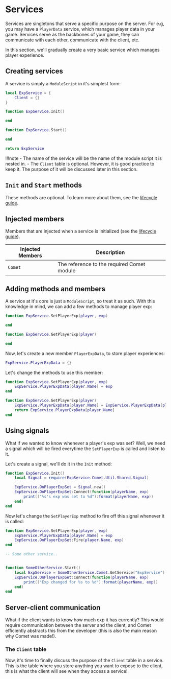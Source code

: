 # Services

Services are singletons that serve a specific purpose on the server. For e.g, you may have a `PlayerData` service, which manages player data in your game. Services serve as the backbones of your game, they can communicate with each other, communicate with the client, etc.

In this section, we'll gradually create a very basic service which manages player experience.

## Creating services

A service is simply a `ModuleScript` in it's simplest form:

```lua
local ExpService = {
    Client = {}
}

function ExpService.Init()

end

function ExpService.Start()

end

return ExpService
```

!!!note
    - The name of the service will be the name of the module script it is nested in.
    - The `Client` table is optional. However, it is good practice to keep it. The purpose of it will be discussed later in this section.

## `Init` and `Start` methods

These methods are optional. To learn more about them, see the [lifecycle guide](Lifecycle.md).

## Injected members

Members that are injected when a service is initialized (see the [lifecycle guide](Lifecycle.md)). 

| Injected Members      | Description                          |
| ----------- | ------------------------------------ |
| `Comet`       | The reference to the required Comet module  |

## Adding methods and members

A service at it's core is just a `ModuleScript`, so treat it as such. With this knowledge in mind, we can add a few methods to manage player exp:

```lua
function ExpService.SetPlayerExp(player, exp)

end

function ExpService.GetPlayerExp(player)

end
```

Now, let's create a new member `PlayerExpData`, to store player experiences:

```lua
ExpService.PlayerExpData = {}
```

Let's change the methods to use this member:

```lua
function ExpService.SetPlayerExp(player, exp)
    ExpService.PlayerExpData[player.Name] = exp
end

function ExpService.GetPlayerExp(player)
    ExpService.PlayerExpData[player.Name] = ExpService.PlayerExpData[player.Name] or 0
    return ExpService.PlayerExpData[player.Name]
end
```

## Using signals

What if we wanted to know whenever a player's exp was set? Well, we need a signal which will be fired everytime the `SetPlayerExp` is called and listen to it.

Let's create a signal, we'll do it in the `Init` method:

```lua
function ExpService.Init()
    local Signal = require(ExpService.Comet.Util.Shared.Signal)

    ExpService.OnPlayerExpSet = Signal.new()
    ExpService.OnPlayerExpSet:Connect(function(playerName, exp)
        print(("%s's exp was set to %d"):format(playerName, exp))
    end)
end
```


Now let's change the `SetPlayerExp` method to fire off this signal whenever it is called:

```lua
function ExpService.SetPlayerExp(player, exp)
    ExpService.PlayerExpData[player.Name] = exp
    ExpService.OnPlayerExpSet:Fire(player.Name, exp)
end
```

```lua
-- Some other service..


function SomeOtherService.Start()
    local ExpService = SomeOtherService.Comet.GetService("ExpService")
    ExpService.OnPlayerExpSet:Connect(function(playerName, exp)
        print(("Exp changed for %s to %d"):format(playerName, exp))
    end)
end
```

## Server-client communication

What if the client wants to know how much exp it has currently? This would require communication between the server and the client, and Comet efficiently abstracts this from the developer (this is also the main reason why Comet was made!).

### The `Client` table

Now, it's time to finally discuss the purpose of the `Client` table in a service. This is the table where you store anything you want to expose to the client, this is what the client will see when they access a service!